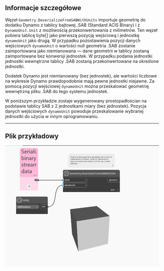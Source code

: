 ## Informacje szczegółowe
Węzeł `Geometry.DeserializeFromSABWithUnits` importuje geometrię do dodatku Dynamo z tablicy bajtowej .SAB (Standard ACIS Binary) i z `DynamoUnit.Unit` z możliwością przekonwertowania z milimetrów. Ten węzeł pobiera tablicę byte[] jako pierwszą pozycję wejściową i jednostkę `dynamoUnit` jako drugą. W przypadku pozostawienia pozycji danych wejściowych `dynamoUnit` o wartości null geometria .SAB zostanie zaimportowana jako niemianowana — dane geometrii w tablicy zostaną zaimportowane bez konwersji jednostek. W przypadku podania jednostki jednostki wewnętrzne tablicy .SAB zostaną przekonwertowane na określone jednostki.

Dodatek Dynamo jest niemianowany (bez jednostek), ale wartości liczbowe na wykresie Dynamo prawdopodobnie mają pewne jednostki niejawne. Za pomocą pozycji wejściowej `dynamoUnit` można przeskalować geometrię wewnętrzną pliku .SAB do tego systemu jednostek.

W poniższym przykładzie zostaje wygenerowany prostopadłościan na podstawie tablicy SAB z 2 jednostkami miary (bez jednostek). Pozycja danych wejściowych `dynamoUnit` powoduje przeskalowanie wybranej jednostki do użycia w innym oprogramowaniu.

___
## Plik przykładowy

![Geometry.DeserializeFromSABWithUnits](./GeometryUI.DeserializeFromSABWithUnits_img.jpg)
